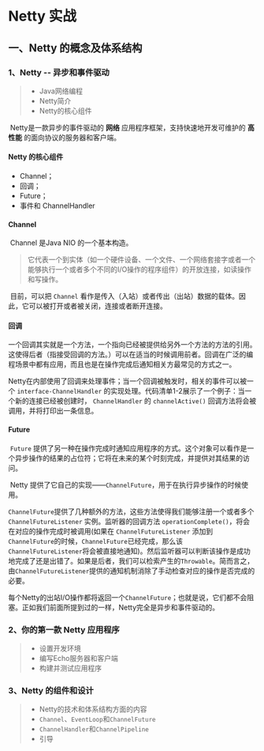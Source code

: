# Netty 实战

## 一、Netty 的概念及体系结构

### 1、Netty -- 异步和事件驱动

> - Java网络编程
> - Netty简介
> - Netty的核心组件

​        Netty是一款异步的事件驱动的 **网络** 应用程序框架，支持快速地开发可维护的 **高性能** 的面向协议的服务器和客户端。

#### Netty 的核心组件

- Channel；
- 回调；
- Future；
- 事件和 ChannelHandler

#### Channel

​        Channel 是Java NIO 的一个基本构造。

> ​        它代表一个到实体（如一个硬件设备、一个文件、一个网络套接字或者一个能够执行一个或者多个不同的I/O操作的程序组件）的开放连接，如读操作和写操作。

​        目前，可以把 `Channel` 看作是传入（入站）或者传出（出站）数据的载体。因此，它可以被打开或者被关闭，连接或者断开连接。

#### 回调

​        一个回调其实就是一个方法，一个指向已经被提供给另外一个方法的方法的引用。这使得后者（指接受回调的方法。）可以在适当的时候调用前者。回调在广泛的编程场景中都有应用，而且也是在操作完成后通知相关方最常见的方式之一。

​        Netty在内部使用了回调来处理事件；当一个回调被触发时，相关的事件可以被一个 `interface-ChannelHandler` 的实现处理。代码清单1-2展示了一个例子：当一个新的连接已经被创建时， `ChannelHandler` 的 `channelActive()` 回调方法将会被调用，并将打印出一条信息。  

#### Future

​        `Future` 提供了另一种在操作完成时通知应用程序的方式。这个对象可以看作是一个异步操作的结果的占位符；它将在未来的某个时刻完成，并提供对其结果的访问。

​        Netty 提供了它自己的实现——`ChannelFuture`，用于在执行异步操作的时候使用。

​        `ChannelFuture`提供了几种额外的方法，这些方法使得我们能够注册一个或者多个`ChannelFutureListener` 实例。监听器的回调方法 `operationComplete()`，将会在对应的操作完成时被调用(如果在 `ChannelFutureListener` 添加到`ChannelFuture`的时候，`ChannelFuture`已经完成，那么该`ChannelFutureListener`将会被直接地通知)。然后监听器可以判断该操作是成功地完成了还是出错了。如果是后者，我们可以检索产生的`Throwable`。简而言之，由`ChannelFutureListener`提供的通知机制消除了手动检查对应的操作是否完成的必要。

​        每个Netty的出站I/O操作都将返回一个`ChannelFuture`；也就是说，它们都不会阻塞。正如我们前面所提到过的一样，Netty完全是异步和事件驱动的。



### 2、你的第一款 Netty 应用程序

> - 设置开发环境
> - 编写Echo服务器和客户端
> - 构建并测试应用程序



### 3、Netty 的组件和设计

> - Netty的技术和体系结构方面的内容
> - `Channel`、`EventLoop`和`ChannelFuture`
> - `ChannelHandler`和`ChannelPipeline`
> - 引导